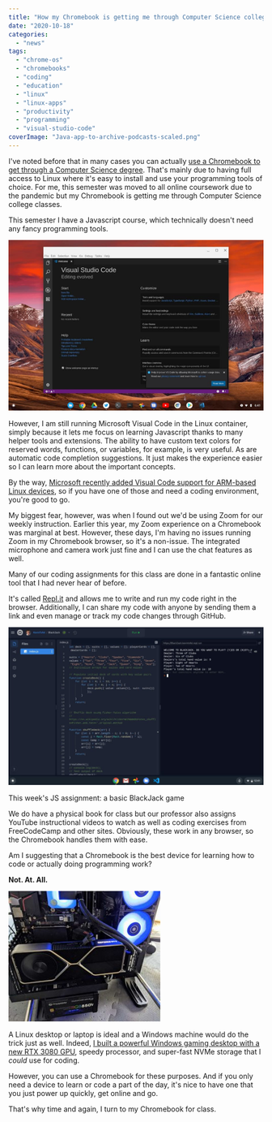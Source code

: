 ```yaml
---
title: "How my Chromebook is getting me through Computer Science college classes"
date: "2020-10-18"
categories: 
  - "news"
tags: 
  - "chrome-os"
  - "chromebooks"
  - "coding"
  - "education"
  - "linux"
  - "linux-apps"
  - "productivity"
  - "programming"
  - "visual-studio-code"
coverImage: "Java-app-to-archive-podcasts-scaled.png"
---
```


I've noted before that in many cases you can actually [use a Chromebook to get through a Computer Science degree](https://www.aboutchromebooks.com/news/can-you-learn-to-code-in-a-college-computer-science-program-with-a-chromebook/). That's mainly due to having full access to Linux where it's easy to install and use your programming tools of choice. For me, this semester was moved to all online coursework due to the pandemic but my Chromebook is getting me through Computer Science college classes.

This semester I have a Javascript course, which technically doesn't need any fancy programming tools.

![](images/Visual-Code-installed-scaled-1.jpg)

However, I am still running Microsoft Visual Code in the Linux container, simply because it lets me focus on learning Javascript thanks to many helper tools and extensions. The ability to have custom text colors for reserved words, functions, or variables, for example, is very useful. As are automatic code completion suggestions. It just makes the experience easier so I can learn more about the important concepts.

By the way, [Microsoft recently added Visual Code support for ARM-based Linux devices](https://www.aboutchromebooks.com/news/microsoft-brings-official-visual-studio-code-to-arm-powered-chromebooks/), so if you have one of those and need a coding environment, you're good to go.

My biggest fear, however, was when I found out we'd be using Zoom for our weekly instruction. Earlier this year, my Zoom experience on a Chromebook was marginal at best. However, these days, I'm having no issues running Zoom in my Chromebook browser, so it's a non-issue. The integrated microphone and camera work just fine and I can use the chat features as well.

Many of our coding assignments for this class are done in a fantastic online tool that I had never hear of before.

It's called [Repl.it](https://www.repl.it) and allows me to write and run my code right in the browser. Additionally, I can share my code with anyone by sending them a link and even manage or track my code changes through GitHub.

![](images/replit-1024x631.jpg)

This week's JS assignment: a basic BlackJack game

We do have a physical book for class but our professor also assigns YouTube instructional videos to watch as well as coding exercises from FreeCodeCamp and other sites. Obviously, these work in any browser, so the Chromebook handles them with ease.

Am I suggesting that a Chromebook is the best device for learning how to code or actually doing programming work?

**Not. At. All.**

![](images/nvidia-rtx-3080-installed-300x257.jpg)

A Linux desktop or laptop is ideal and a Windows machine would do the trick just as well. Indeed, [I built a powerful Windows gaming desktop with a new RTX 3080 GPU](https://www.kctofel.com/so-i-hit-the-nvidia-rtx-3080-lottery/), speedy processor, and super-fast NVMe storage that I _could_ use for coding.

However, you can use a Chromebook for these purposes. And if you only need a device to learn or code a part of the day, it's nice to have one that you just power up quickly, get online and go.

That's why time and again, I turn to my Chromebook for class.
